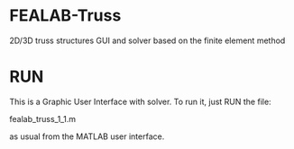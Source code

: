 # FEALAB-Truss
2D/3D truss structures GUI and solver based on the finite element method

# RUN
This is a Graphic User Interface with solver. To run it, just RUN the file:

fealab_truss_1_1.m

as usual from the MATLAB user interface.
